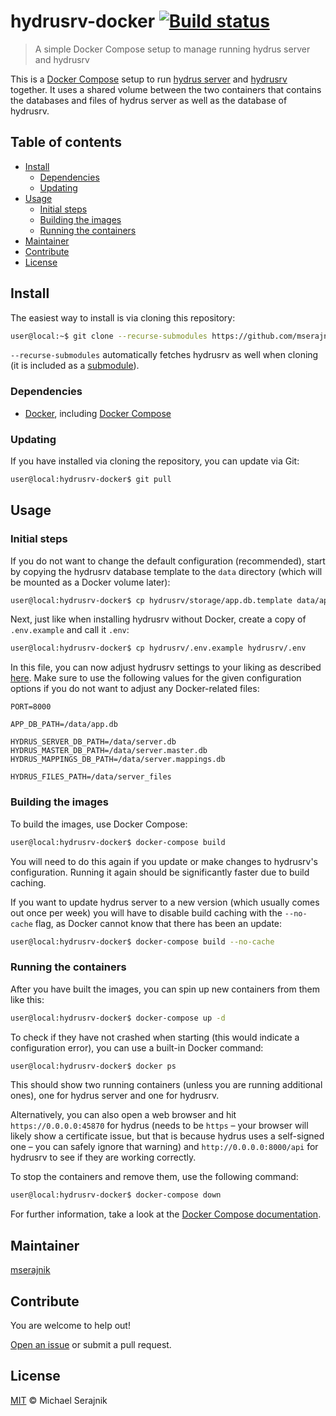 # hydrusrv-docker [![Build status][travis-badge]][travis-url]

> A simple Docker Compose setup to manage running hydrus server and hydrusrv

This is a [Docker Compose][docker-compose] setup to run
[hydrus server][hydrus-server] and [hydrusrv][hydrusrv] together. It uses a
shared volume between the two containers that contains the databases and files
of hydrus server as well as the database of hydrusrv.

## Table of contents

+ [Install](#install)
  + [Dependencies](#dependencies)
  + [Updating](#updating)
+ [Usage](#usage)
  + [Initial steps](#initial-steps)
  + [Building the images](#building-the-images)
  + [Running the containers](#running-the-containers)
+ [Maintainer](#maintainer)
+ [Contribute](#contribute)
+ [License](#license)

## Install

The easiest way to install is via cloning this repository:

```zsh
user@local:~$ git clone --recurse-submodules https://github.com/mserajnik/hydrusrv-docker.git
```

`--recurse-submodules` automatically fetches hydrusrv as well when cloning (it
is included as a [submodule][git-submodules]).

### Dependencies

+ [Docker][docker], including [Docker Compose][docker-compose]

### Updating

If you have installed via cloning the repository, you can update via Git:

```zsh
user@local:hydrusrv-docker$ git pull
```

## Usage

### Initial steps

If you do not want to change the default configuration (recommended), start by
copying the hydrusrv database template to the `data` directory (which will be
mounted as a Docker volume later):

```zsh
user@local:hydrusrv-docker$ cp hydrusrv/storage/app.db.template data/app.db
```

Next, just like when installing hydrusrv without Docker, create a copy of
`.env.example` and call it `.env`:

```zsh
user@local:hydrusrv-docker$ cp hydrusrv/.env.example hydrusrv/.env
```

In this file, you can now adjust hydrusrv settings to your liking as described
[here][hydrusrv-configuration]. Make sure to use the following values for the
given configuration options if you do not want to adjust any Docker-related
files:

```
PORT=8000

APP_DB_PATH=/data/app.db

HYDRUS_SERVER_DB_PATH=/data/server.db
HYDRUS_MASTER_DB_PATH=/data/server.master.db
HYDRUS_MAPPINGS_DB_PATH=/data/server.mappings.db

HYDRUS_FILES_PATH=/data/server_files
```

### Building the images

To build the images, use Docker Compose:

```zsh
user@local:hydrusrv-docker$ docker-compose build
```

You will need to do this again if you update or make changes to hydrusrv's
configuration. Running it again should be significantly faster due to build
caching.

If you want to update hydrus server to a new version (which usually comes out
once per week) you will have to disable build caching with the `--no-cache`
flag, as Docker cannot know that there has been an update:

```zsh
user@local:hydrusrv-docker$ docker-compose build --no-cache
```

### Running the containers

After you have built the images, you can spin up new containers from them like
this:

```zsh
user@local:hydrusrv-docker$ docker-compose up -d
```

To check if they have not crashed when starting (this would indicate a
configuration error), you can use a built-in Docker command:

```zsh
user@local:hydrusrv-docker$ docker ps
```

This should show two running containers (unless you are running additional
ones), one for hydrus server and one for hydrusrv.

Alternatively, you can also open a web browser and hit `https://0.0.0.0:45870`
for hydrus (needs to be `https` – your browser will likely show a certificate
issue, but that is because hydrus uses a self-signed one – you can safely
ignore that warning) and `http://0.0.0.0:8000/api` for hydrusrv to see if they
are working correctly.

To stop the containers and remove them, use the following command:

```zsh
user@local:hydrusrv-docker$ docker-compose down
```

For further information, take a look at the
[Docker Compose documentation][docker-compose].

## Maintainer

[mserajnik][maintainer-url]

## Contribute

You are welcome to help out!

[Open an issue][issues-url] or submit a pull request.

## License

[MIT](LICENSE.md) © Michael Serajnik

[travis-url]: https://travis-ci.com/mserajnik/hydrusrv-docker
[travis-badge]: https://travis-ci.com/mserajnik/hydrusrv-docker.svg

[hydrus-server]: http://hydrusnetwork.github.io/hydrus
[hydrusrv]: https://github.com/mserajnik/hydrusrv
[docker-compose]: https://docs.docker.com/compose/
[git-submodules]: https://git-scm.com/docs/git-submodule
[docker]: https://www.docker.com/
[hydrusrv-configuration]: https://github.com/mserajnik/hydrusrv#configuration

[maintainer-url]: https://github.com/mserajnik
[issues-url]: https://github.com/mserajnik/hydrusrv-docker/issues/new
